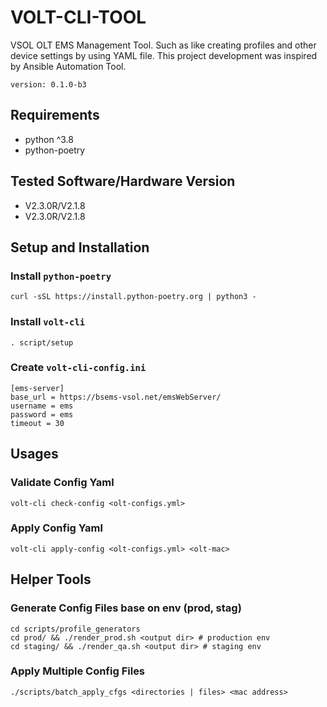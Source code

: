 # VOLT-CLI-TOOL

VSOL OLT EMS Management Tool. Such as like creating profiles and other device settings by using YAML file. This project development was inspired by Ansible Automation Tool.

`version: 0.1.0-b3`

## Requirements

- python ^3.8
- python-poetry 

## Tested Software/Hardware Version
- V2.3.0R/V2.1.8
- V2.3.0R/V2.1.8

## Setup and Installation

### Install `python-poetry`

```
curl -sSL https://install.python-poetry.org | python3 -
```

### Install `volt-cli`

```
. script/setup
```

### Create `volt-cli-config.ini`

```
[ems-server]
base_url = https://bsems-vsol.net/emsWebServer/
username = ems
password = ems
timeout = 30
```

## Usages

### Validate Config Yaml

```
volt-cli check-config <olt-configs.yml>
```

### Apply Config Yaml

```
volt-cli apply-config <olt-configs.yml> <olt-mac>
```

## Helper Tools

### Generate Config Files base on env (prod, stag)
```
cd scripts/profile_generators
cd prod/ && ./render_prod.sh <output dir> # production env
cd staging/ && ./render_qa.sh <output dir> # staging env
```

### Apply Multiple Config Files
```
./scripts/batch_apply_cfgs <directories | files> <mac address>
```
